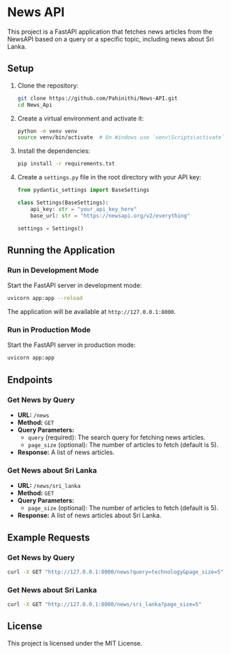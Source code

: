 # News API

This project is a FastAPI application that fetches news articles from the NewsAPI based on a query or a specific topic, including news about Sri Lanka.

## Setup

1. Clone the repository:
    ```sh
    git clone https://github.com/Pahinithi/News-API.git
    cd News_Api
    ```

2. Create a virtual environment and activate it:
    ```sh
    python -m venv venv
    source venv/bin/activate  # On Windows use `venv\Scripts\activate`
    ```

3. Install the dependencies:
    ```sh
    pip install -r requirements.txt
    ```

4. Create a `settings.py` file in the root directory with your API key:
    ```python
    from pydantic_settings import BaseSettings

    class Settings(BaseSettings):
        api_key: str = "your_api_key_here"
        base_url: str = "https://newsapi.org/v2/everything"

    settings = Settings()
    ```

## Running the Application

### Run in Development Mode

Start the FastAPI server in development mode:
```sh
uvicorn app:app --reload
```

The application will be available at `http://127.0.0.1:8000`.

### Run in Production Mode

Start the FastAPI server in production mode:
```sh
uvicorn app:app
```

## Endpoints

### Get News by Query

- **URL:** `/news`
- **Method:** `GET`
- **Query Parameters:**
  - `query` (required): The search query for fetching news articles.
  - `page_size` (optional): The number of articles to fetch (default is 5).
- **Response:** A list of news articles.

### Get News about Sri Lanka

- **URL:** `/news/sri_lanka`
- **Method:** `GET`
- **Query Parameters:**
  - `page_size` (optional): The number of articles to fetch (default is 5).
- **Response:** A list of news articles about Sri Lanka.

## Example Requests

### Get News by Query
```sh
curl -X GET "http://127.0.0.1:8000/news?query=technology&page_size=5"
```

### Get News about Sri Lanka
```sh
curl -X GET "http://127.0.0.1:8000/news/sri_lanka?page_size=5"
```

## License

This project is licensed under the MIT License.